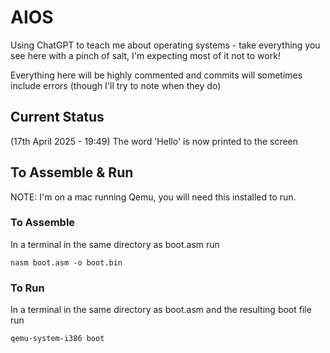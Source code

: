 # AIOS
Using ChatGPT to teach me about operating systems - take everything you see here with a pinch of salt, I'm expecting most of it not to work!

Everything here will be highly commented and commits will sometimes include errors (though I'll try to note when they do)

## Current Status
(17th April 2025 - 19:49) The word 'Hello' is now printed to the screen

## To Assemble & Run
NOTE: I'm on a mac running Qemu, you will need this installed to run.

### To Assemble
In a terminal in the same directory as boot.asm run

```
nasm boot.asm -o boot.bin
```

### To Run
In a terminal in the same directory as boot.asm and the resulting boot file run

```
qemu-system-i386 boot
```